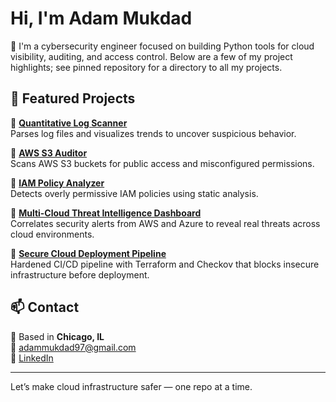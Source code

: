 # Hi, I'm Adam Mukdad

🔐 I'm a cybersecurity engineer focused on building Python tools for cloud visibility, auditing, and access control.
Below are a few of my project highlights; see pinned repository for a directory to all my projects.
## 📁 Featured Projects

🔹 [**Quantitative Log Scanner**](https://github.com/adammukdad/log-scanner-python)  
  Parses log files and visualizes trends to uncover suspicious behavior.

🔹 [**AWS S3 Auditor**](https://github.com/adammukdad/aws-s3-auditor)  
  Scans AWS S3 buckets for public access and misconfigured permissions.

🔹 [**IAM Policy Analyzer**](https://github.com/adammukdad/iam-policy-analyzer)  
  Detects overly permissive IAM policies using static analysis.

🔹 [**Multi-Cloud Threat Intelligence Dashboard**](https://github.com/adammukdad/multi_cloud_threat_intelligence_dashboard)  
  Correlates security alerts from AWS and Azure to reveal real threats across cloud environments.

🔹 [**Secure Cloud Deployment Pipeline**](https://github.com/adammukdad/secure_cloud_deployment_pipeline_terraform)  
  Hardened CI/CD pipeline with Terraform and Checkov that blocks insecure infrastructure before deployment.


## 📫 Contact

📍 Based in **Chicago, IL**  
📧 [adammukdad97@gmail.com](mailto:adammukdad97@gmail.com)  
🔗 [LinkedIn](https://www.linkedin.com/in/adammukdad/)  


---

Let’s make cloud infrastructure safer — one repo at a time.
